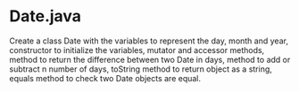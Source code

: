# Date.java
Create a class Date with the variables to represent the day, month and year, constructor to initialize the variables, mutator and accessor methods, method to return the difference between two Date in days, method to add or subtract n number of days, toString method to return object as a string, equals method to check two Date objects are equal. 
